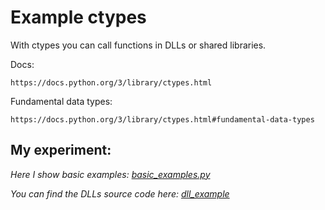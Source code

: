 # Example ctypes

With ctypes you can call functions in DLLs or shared libraries.

Docs:
```text
https://docs.python.org/3/library/ctypes.html
```

Fundamental data types:
````text
https://docs.python.org/3/library/ctypes.html#fundamental-data-types
````


## My experiment:

_Here I show basic examples:_ _[basic_examples.py](basic_example.py)_

_You can find the DLLs source code here:_ _[dll_example](src/dll_example/)_
